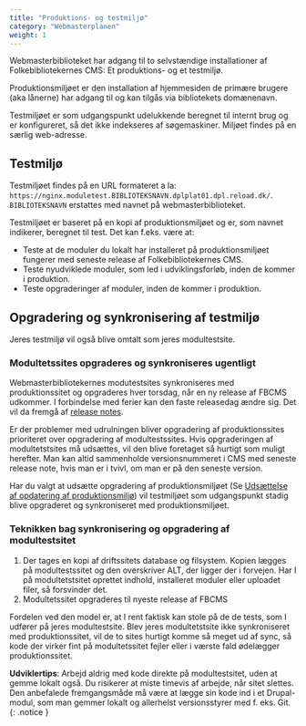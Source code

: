```yaml
---
title: "Produktions- og testmiljø"
category: "Webmasterplanen"
weight: 1
---
```



Webmasterbiblioteket har adgang til to selvstændige installationer af Folkebibliotekernes
CMS: Et produktions- og et testmiljø.

Produktionsmiljøet er den installation af hjemmesiden de primære brugere (aka lånerne) har
adgang til og kan tilgås via bibliotekets domænenavn.

Testmiljøet er som udgangspunkt udelukkende beregnet til internt brug og er konfigureret, så
det ikke indekseres af søgemaskiner. Miljøet findes på en særlig web-adresse.

## Testmiljø
Testmiljøet findes på en URL formateret a la:
`https://nginx.moduletest.BIBLIOTEKSNAVN.dplplat01.dpl.reload.dk/`. \
`BIBLIOTEKSNAVN` erstattes med navnet på webmasterbiblioteket.

Testmiljøet er baseret på en kopi af produktionsmiljøet og er, som navnet indikerer, beregnet
til test.  Det kan f.eks. være at:

- Teste at de moduler du lokalt har installeret på produktionsmiljøet fungerer med seneste
release af Folkebibliotekernes CMS.
- Teste nyudviklede moduler, som led i udviklingsforløb, inden de kommer i produktion.
- Teste opgraderinger af moduler, inden de kommer i produktion.

## Opgradering og synkronisering af testmiljø

Jeres testmiljø vil også blive omtalt som jeres modultestsite.

### Modultetssites opgraderes og synkroniseres ugentligt 
Webmasterbibliotekernes modutestsites synkroniseres med produktionssitet og opgraderes hver torsdag, når en ny release af FBCMS udkommer. I forbindelse med ferier kan den faste releasedag ændre sig. Det vil da fremgå af [release notes](https://www.folkebibliotekernescms.dk/main/overblik/release-notes/). 

Er der problemer med udrulningen bliver opgradering af produktionssites prioriteret over opgradering af modultestssites. Hvis opgraderingen af modultetstsites må udsættes, vil den blive foretaget så hurtigt som muligt herefter. Man kan altid sammenholde versionsnummeret i CMS med seneste release note, hvis man er i tvivl, om man er på den seneste version.

Har du valgt at udsætte opgradering af produktionsmiljøet (Se [Udsættelse af opdatering af produktionsmiljø](https://www.folkebibliotekernescms.dk/main/webmasterplanen/udsaettelse-af-opdatering/)) vil testmiljøet som udgangspunkt stadig blive opgraderet og synkroniseret med produktionsmiljøet. 

### Teknikken bag synkronisering og opgradering af modultestsitet

1. Der tages en kopi af driftssitets database og filsystem. Kopien lægges på modultestssitet og den overskriver ALT, der ligger der i forvejen. Har I på modultetstsitet oprettet indhold, installeret moduler eller uploadet filer, så forsvinder det.
2. Modultetssitet opgraderes til nyeste release af FBCMS

Fordelen ved den model er, at I rent faktisk kan stole på de de tests, som I udfører på jeres modultestsite. Blev jeres modultetstsite ikke synkroniseret med produktionssitet, vil de to sites hurtigt komme så meget ud af sync, så kode der virker fint på modultetssitet fejler eller i værste fald ødelægger produktionssitet.


**Udviklertips**: Arbejd aldrig med kode direkte på modultestsitet, uden at gemme lokalt også. Du risikerer at miste timevis af arbejde, når sitet slettes.
Den anbefalede fremgangsmåde må være at lægge sin kode ind i et Drupal-modul, som man gemmer lokalt og allerhelst versionsstyrer med f. eks. Git.
{: .notice }






